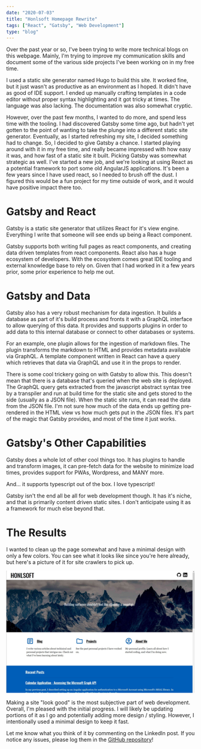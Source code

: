 ```yaml
---
date: "2020-07-03"
title: "Honlsoft Homepage Rewrite"
tags: ["React", "Gatsby", "Web Development"]
type: "blog"
---
```


Over the past year or so, I've been trying to write more technical blogs on this webpage. Mainly, I'm trying to improve my communication skills and document some of the various side projects I've been working on in my free time.

I used a static site generator named Hugo to build this site. It worked fine, but it just wasn't as productive as an environment as I hoped. It didn't have as good of IDE support. I ended up manually crafting templates in a code editor without proper syntax highlighting and it got tricky at times. The language was also lacking. The documentation was also somewhat cryptic.

However, over the past few months, I wanted to do more, and spend less time with the tooling. I had discovered Gatsby some time ago, but hadn't yet gotten to the point of wanting to take the plunge into a different static site generator. Eventually, as I started refreshing my site, I decided something had to change. So, I decided to give Gatsby a chance. I started playing around with it in my free time, and really became impressed with how easy it was, and how fast of a static site it built. Picking Gatsby was somewhat strategic as well. I've started a new job, and we're looking at using React as a potential framework to port some old AngularJS applications. It's been a few years since I have used react, so I needed to brush off the dust. I figured this would be a fun project for my time outside of work, and it would have positive impact there too.

# Gatsby and React

Gatsby is a static site generator that utilizes React for it's view engine. Everything I write that someone will see ends up being a React component.

Gatsby supports both writing full pages as react components, and creating data driven templates from react components. React also has a huge ecosystem of developers. With the ecosystem comes great IDE tooling and external knowledge base to rely on. Given that I had worked in it a few years prior, some prior experience to help me out.

# Gatsby and Data

Gatsby also has a very robust mechanism for data ingestion. It builds a database as part of it's build process and fronts it with a GraphQL interface to allow querying of this data. It provides and supports plugins in order to add data to this internal database or connect to other databases or systems.

For an example, one plugin allows for the ingestion of markdown files. The plugin transforms the markdown to HTML and provides metadata available via GraphQL. A template component written in React can have a query which retrieves that data via GraphQL and use it in the props to render.

There is some cool trickery going on with Gatsby to allow this. This doesn't mean that there is a database that's queried when the web site is deployed. The GraphQL query gets extracted from the javascript abstract syntax tree by a transpiler and run at build time for the static site and gets stored to the side (usually as a JSON file). When the static site runs, it can read the data from the JSON file. I'm not sure how much of the data ends up getting pre-rendered in the HTML view vs how much gets put in the JSON files. It's part of the magic that Gatsby provides, and most of the time it just works.

# Gatsby's Other Capabilities

Gatsby does a whole lot of other cool things too. It has plugins to handle and transform images, it can pre-fetch data for the website to minimize load times, provides support for PWAs, Wordpress, and MANY more.

And... it supports typescript out of the box. I love typescript!

Gatsby isn't the end all be all for web development though. It has it's niche, and that is primarily content driven static sites. I don't anticipate using it as a framework for much else beyond that.

# The Results

I wanted to clean up the page somewhat and have a minimal design with only a few colors. You can see what it looks like since you're here already, but here's a picture of it for site crawlers to pick up.

![New honlsoft site](../images/honlsoft-v2.jpg)

Making a site "look good" is the most subjective part of web development. Overall, I'm pleased with the initial progress. I will likely be updating portions of it as I go and potentially adding more design / styling. However, I intentionally used a minimal design to keep it fast.

Let me know what you think of it by commenting on the LinkedIn post. If you notice any issues, please log them in the [GitHub repository](https://github.com/jerhon/honlsoft-v2)!
